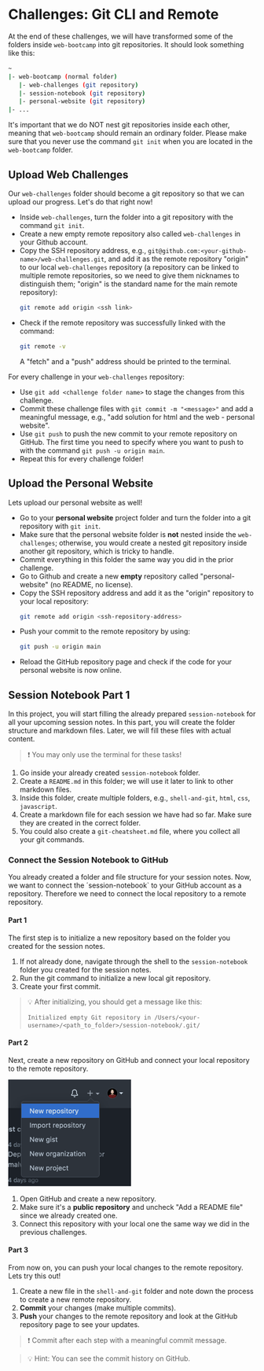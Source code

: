 # Challenges: Git CLI and Remote

At the end of these challenges, we will have transformed some of the folders inside `web-bootcamp` into git repositories. It should look something like this:

```bash
~
|- web-bootcamp (normal folder)
   |- web-challenges (git repository)
   |- session-notebook (git repository)
   |- personal-website (git repository)
|- ...
```

It's important that we do NOT nest git repositories inside each other, meaning that `web-bootcamp` should remain an ordinary folder. Please make sure that you never use the command `git init` when you are located in the `web-bootcamp` folder.

## Upload Web Challenges

Our `web-challenges` folder should become a git repository so that we can upload our progress. Let's do that right now!

- Inside `web-challenges`, turn the folder into a git repository with the command `git init`.
- Create a new empty remote repository also called `web-challenges` in your Github account.
- Copy the SSH repository address, e.g., `git@github.com:<your-github-name>/web-challenges.git`, and add it as the remote repository "origin" to our local `web-challenges` repository (a repository can be linked to multiple remote repositories, so we need to give them nicknames to distinguish them; "origin" is the standard name for the main remote repository):
  ```bash
  git remote add origin <ssh link>
  ```
- Check if the remote repository was successfully linked with the command:
  ```bash
  git remote -v
  ```
  A "fetch" and a "push" address should be printed to the terminal.

For every challenge in your `web-challenges` repository:

- Use `git add <challenge folder name>` to stage the changes from this challenge.
- Commit these challenge files with `git commit -m "<message>"` and add a meaningful message, e.g., "add solution for html and the web - personal website".
- Use `git push` to push the new commit to your remote repository on GitHub. The first time you need to specify where you want to push to with the command `git push -u origin main`.
- Repeat this for every challenge folder!

## Upload the Personal Website

Lets upload our personal website as well!

- Go to your **personal website** project folder and turn the folder into a git repository with `git init`.
- Make sure that the personal website folder is **not** nested inside the `web-challenges`; otherwise, you would create a nested git repository inside another git repository, which is tricky to handle.
- Commit everything in this folder the same way you did in the prior challenge.
- Go to Github and create a new **empty** repository called "personal-website" (no README, no license).
- Copy the SSH repository address and add it as the "origin" repository to your local repository:
  ```bash
  git remote add origin <ssh-repository-address>
  ```
- Push your commit to the remote repository by using:
  ```bash
  git push -u origin main
  ```
- Reload the GitHub repository page and check if the code for your personal website is now online.

## Session Notebook Part 1

In this project, you will start filling the already prepared `session-notebook` for all your upcoming session notes. In this part, you will create the folder structure and markdown files. Later, we will fill these files with actual content.

> ❗️ You may only use the terminal for these tasks!

1. Go inside your already created `session-notebook` folder.
2. Create a `README.md` in this folder; we will use it later to link to other markdown files.
3. Inside this folder, create multiple folders, e.g., `shell-and-git`, `html`, `css`, `javascript`.
4. Create a markdown file for each session we have had so far. Make sure they are created in the correct folder.
5. You could also create a `git-cheatsheet.md` file, where you collect all your git commands.

### Connect the Session Notebook to GitHub

You already created a folder and file structure for your session notes. Now, we want to connect the ´session-notebook` to your GitHub account as a repository. Therefore we need to connect the local repository to a remote repository.

#### Part 1

The first step is to initialize a new repository based on the folder you created for the session notes.

1. If not already done, navigate through the shell to the `session-notebook` folder you created for the session notes.
2. Run the git command to initialize a new local git repository.
3. Create your first commit.

> 💡 After initializing, you should get a message like this:
>
> ```
> Initialized empty Git repository in /Users/<your-username>/<path_to_folder>/session-notebook/.git/
> ```

#### Part 2

Next, create a new repository on GitHub and connect your local repository to the remote repository.

![Create a new GitHub repository](assets/create-new-repository.png)

1.  Open GitHub and create a new repository.
2.  Make sure it's a **public repository** and uncheck "Add a README file" since we already created one.
3.  Connect this repository with your local one the same way we did in the previous challenges.

#### Part 3

From now on, you can push your local changes to the remote repository. Lets try this out!

1. Create a new file in the `shell-and-git` folder and note down the process to create a new remote repository.
2. **Commit** your changes (make multiple commits).
3. **Push** your changes to the remote repository and look at the GitHub repository page to see your updates.

> ❗️ Commit after each step with a meaningful commit message.

> 💡 Hint: You can see the commit history on GitHub.
